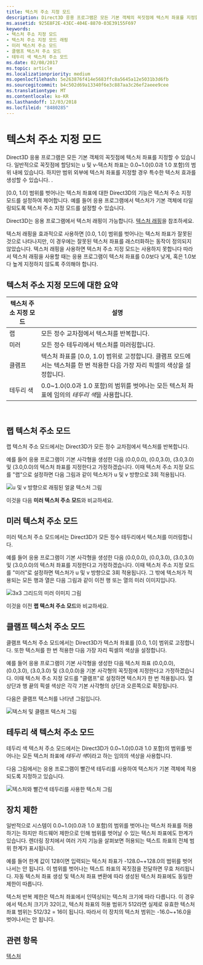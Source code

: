 ```yaml
---
title: 텍스처 주소 지정 모드
description: Direct3D 응용 프로그램은 모든 기본 객체의 꼭짓점에 텍스처 좌표를 지정할 수 있습니다.
ms.assetid: 925E8F2E-43EC-404E-8870-03E39155F697
keywords:
- 텍스처 주소 지정 모드
- 텍스처 주소 지정 모드 래핑
- 미러 텍스처 주소 모드
- 클램프 텍스처 주소 모드
- 테두리 색 텍스처 주소 모드
ms.date: 02/08/2017
ms.topic: article
ms.localizationpriority: medium
ms.openlocfilehash: 5e263876f414e5683ffc8a5645a12e5031b3d6fb
ms.sourcegitcommit: b4c502d69a13340f6e3c887aa3c26ef2aeee9cee
ms.translationtype: MT
ms.contentlocale: ko-KR
ms.lasthandoff: 12/03/2018
ms.locfileid: "8480285"
---
```

# <a name="texture-addressing-modes"></a>텍스처 주소 지정 모드


Direct3D 응용 프로그램은 모든 기본 객체의 꼭짓점에 텍스처 좌표를 지정할 수 있습니다. 일반적으로 꼭짓점에 할당되는 u 및 v-텍스처 좌표는 0.0~1.0(0.0과 1.0 포함)의 범위 내에 있습니다. 하지만 범위 외부에 텍스처 좌표를 지정할 경우 특수한 텍스처 효과를 생성할 수 있습니다. .

\[0.0, 1.0\] 범위를 벗어나는 텍스처 좌표에 대한 Direct3D의 기능은 텍스처 주소 지정 모드를 설정하여 제어합니다. 예를 들어 응용 프로그램에서 텍스처가 기본 객체에 타일링되도록 텍스처 주소 지정 모드를 설정할 수 있습니다.

Direct3D는 응용 프로그램에서 텍스처 래핑이 가능합니다. [텍스처 래핑](texture-wrapping.md)을 참조하세요.

텍스처 래핑을 효과적으로 사용하면 \[0.0, 1.0\] 범위를 벗어나는 텍스처 좌표가 잘못된 것으로 나타나지만, 이 경우에는 잘못된 텍스처 좌표를 래스터화하는 동작이 정의되지 않았습니다. 텍스처 래핑을 사용하면 텍스처 주소 지정 모드는 사용하지 못합니다 따라서 텍스처 래핑을 사용할 때는 응용 프로그램이 텍스처 좌표를 0.0보다 낮게, 혹은 1.0보다 높게 지정하지 않도록 주의해야 합니다.

## <a name="span-idsummaryofthetextureaddressingmodesspanspan-idsummaryofthetextureaddressingmodesspanspan-idsummaryofthetextureaddressingmodesspansummary-of-the-texture-addressing-modes"></a><span id="Summary_of_the_texture_addressing_modes"></span><span id="summary_of_the_texture_addressing_modes"></span><span id="SUMMARY_OF_THE_TEXTURE_ADDRESSING_MODES"></span>텍스처 주소 지정 모드에 대한 요약


| 텍스처 주소 지정 모드 | 설명                                                                                                                           |
|-------------------------|---------------------------------------------------------------------------------------------------------------------------------------|
| 랩                    | 모든 정수 교차점에서 텍스처를 반복합니다.                                                                                        |
| 미러                  | 모든 정수 테두리에서 텍스처를 미러링합니다.                                                                                        |
| 클램프                   | 텍스처 좌표를 \[0.0, 1.0\] 범위로 고정합니다. 클램프 모드에서는 텍스처를 한 번 적용한 다음 가장 자리 픽셀의 색상을 설정합니다. |
| 테두리 색            | 0.0~1.0(0.0과 1.0 포함)의 범위를 벗어나는 모든 텍스처 좌표에 임의의 *테두리 색*을 사용합니다.                         |

 

## <a name="span-idwraptextureaddressmodespanspan-idwraptextureaddressmodespanspan-idwraptextureaddressmodespanwrap-texture-address-mode"></a><span id="Wrap_texture_address_mode"></span><span id="wrap_texture_address_mode"></span><span id="WRAP_TEXTURE_ADDRESS_MODE"></span>랩 텍스처 주소 모드


랩 텍스처 주소 모드에서는 Direct3D가 모든 정수 교차점에서 텍스처를 반복합니다.

예를 들어 응용 프로그램이 기본 사각형을 생성한 다음 (0.0,0.0), (0.0,3.0), (3.0,3.0) 및 (3.0,0.0)의 텍스처 좌표를 지정한다고 가정하겠습니다. 이때 텍스처 주소 지정 모드를 "랩"으로 설정하면 다음 그림과 같이 텍스처가 u 및 v 방향으로 3회 적용됩니다.

![u 및 v 방향으로 래핑된 얼굴 텍스처 그림](images/wrap.png)

이것을 다음 **미러 텍스처 주소 모드**와 비교하세요.

## <a name="span-idmirrortextureaddressmodespanspan-idmirrortextureaddressmodespanspan-idmirrortextureaddressmodespanmirror-texture-address-mode"></a><span id="Mirror_texture_address_mode"></span><span id="mirror_texture_address_mode"></span><span id="MIRROR_TEXTURE_ADDRESS_MODE"></span>미러 텍스처 주소 모드


미러 텍스처 주소 모드에서는 Direct3D가 모든 정수 테두리에서 텍스처를 미러링합니다.

예를 들어 응용 프로그램이 기본 사각형을 생성한 다음 (0.0,0.0), (0.0,3.0), (3.0,3.0) 및 (3.0,0.0)의 텍스처 좌표를 지정한다고 가정하겠습니다. 이때 텍스처 주소 지정 모드를 "미러"로 설정하면 텍스처가 u 및 v 방향으로 3회 적용됩니다. 그 밖에 텍스처가 적용되는 모든 행과 열은 다음 그림과 같이 이전 행 또는 열의 미러 이미지입니다.

![3x3 그리드의 미러 이미지 그림](images/mirror.png)

이것을 이전 **랩 텍스처 주소 모드**와 비교하세요.

## <a name="span-idclamptextureaddressmodespanspan-idclamptextureaddressmodespanspan-idclamptextureaddressmodespanclamp-texture-address-mode"></a><span id="Clamp_texture_address_mode"></span><span id="clamp_texture_address_mode"></span><span id="CLAMP_TEXTURE_ADDRESS_MODE"></span>클램프 텍스처 주소 모드


클램프 텍스처 주소 모드에서는 Direct3D가 텍스처 좌표를 \[0.0, 1.0\] 범위로 고정합니다. 또한 텍스처를 한 번 적용한 다음 가장 자리 픽셀의 색상을 설정합니다.

예를 들어 응용 프로그램이 기본 사각형을 생성한 다음 텍스처 좌표 (0.0,0.0), (0.0,3.0), (3.0,3.0) 및 (3.0,0.0)을 기본 사각형의 꼭짓점에 지정한다고 가정하겠습니다. 이때 텍스처 주소 지정 모드를 "클램프"로 설정하면 텍스처가 한 번 적용됩니다. 열 상단과 행 끝의 픽셀 색상은 각각 기본 사각형의 상단과 오른쪽으로 확장됩니다.

다음은 클램프 텍스처를 나타낸 그림입니다.

![텍스처 및 클램프 텍스처 그림](images/clamp.png)

## <a name="span-idbordercolortextureaddressmodespanspan-idbordercolortextureaddressmodespanspan-idbordercolortextureaddressmodespanborder-color-texture-address-mode"></a><span id="Border_Color_texture_address_mode"></span><span id="border_color_texture_address_mode"></span><span id="BORDER_COLOR_TEXTURE_ADDRESS_MODE"></span>테두리 색 텍스처 주소 모드


테두리 색 텍스처 주소 모드에서는 Direct3D가 0.0~1.0(0.0과 1.0 포함)의 범위를 벗어나는 모든 텍스처 좌표에 *테두리 색*이라고 하는 임의의 색상을 사용합니다.

다음 그림에서는 응용 프로그램이 빨간색 테두리를 사용하여 텍스처가 기본 객체에 적용되도록 지정하고 있습니다.

![텍스처와 빨간색 테두리를 사용한 텍스처 그림](images/border.png)

## <a name="span-iddevicelimitationsspanspan-iddevicelimitationsspanspan-iddevicelimitationsspandevice-limitations"></a><span id="Device_Limitations"></span><span id="device_limitations"></span><span id="DEVICE_LIMITATIONS"></span>장치 제한


일반적으로 시스템이 0.0~1.0(0.0과 1.0 포함)의 범위를 벗어나는 텍스처 좌표를 허용하기는 하지만 하드웨어 제한으로 인해 범위를 벗어날 수 있는 텍스처 좌표에도 한계가 있습니다. 렌더링 장치에서 여러 가지 기능을 살펴보면 허용되는 텍스트 좌표의 전체 범위 한계가 표시됩니다.

예를 들어 한계 값이 128이면 입력되는 텍스처 좌표가 -128.0~+128.0의 범위를 벗어나서는 안 됩니다. 이 범위를 벗어나는 텍스트 좌표의 꼭짓점을 전달하면 무효 처리됩니다. 자동 텍스처 좌표 생성 및 텍스처 좌표 변환에 따라 생성된 텍스처 좌표에도 동일한 제한이 따릅니다.

텍스처 반복 제한은 텍스처 좌표에서 인덱싱되는 텍스처 크기에 따라 다릅니다. 이 경우에서 텍스처 크기가 32이고, 텍스처 좌표의 허용 범위가 512라면 실제로 유효한 텍스처 좌표 범위는 512/32 = 16이 됩니다. 따라서 이 장치의 텍스처 범위는 -16.0~+16.0을 벗어나서는 안 됩니다.

## <a name="span-idrelated-topicsspanrelated-topics"></a><span id="related-topics"></span>관련 항목


[텍스처](textures.md)

 

 




